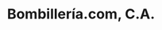 ---
title: "Bombillería.com, C.A."
url: /ciudad-guayana-puerto-ordaz/bombilleria-com-c-a/
shop: lámparas
---